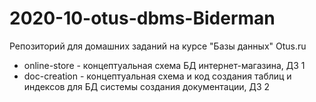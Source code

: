 # 2020-10-otus-dbms-Biderman
Репозиторий для домашних заданий на курсе "Базы данных" Otus.ru

* online-store - концептуальная схема БД интернет-магазина, ДЗ 1
* doc-creation - концептуальная схема и код создания таблиц и индексов для БД системы создания документации, ДЗ 2
